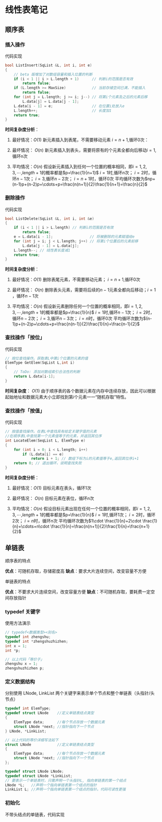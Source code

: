 # 线性表笔记

## 顺序表

### 插入操作

代码实现

```c
bool ListInsert(SqList &L, int i, int e)
{
    // beta 版增加了对数组容量和插入位置的判断
    if (i < 1 || i > L.length + 1)      // 判断i的范围是否有效
        return false;
    if (L.length >= MaxSize)            // 当前存储空间已满，不能插入
        return false;
    for (int j = L.length; j >= i; j--) // 将第i个元素及之后的元素后移
        L.data[j] = L.data[j - 1];
    L.data[i - 1] = e;                  // 在位置i处放入e
    L.length++;                         // 长度加1
    return true;
}
```

**时间复杂度分析**：

1. 最好情况：$O(1)$
  新元素插入到表尾，不需要移动元素 $i=n+1$,循环0次：

2. 最坏情况： $O(n)$
  新元素插入到表头，需要将原有的个元素全都向后移动$i=1$,循环n次

3. 平均情况：$O(n)$
  假设新元素插入到任何一个位置的概率相同，即$i=1,2,3,\cdots$,$length+1$的概率都是$p=\frac{1}{n+1}$
  $i=1$时,循环$n$次；
  $i=2$时，循环$n-1$次；
  $i=3$,循环$n-2$次；
  $i=n+1$时，循环0次
  平均循环次数为$np+(n-1)p+(n-2)p+\cdots+p=\frac{n(n+1)}{2}\frac{1}{n+1}=\frac{n}{2}$

### 删除操作

代码实现

```c
bool ListDelete(SqList &L, int i, int &e)
{
    if (i < 1 || i > L.length) // 判断i的范围是否有效
        return false;
    e = L.data[i - 1];                 // 将被删除的元素赋值给e
    for (int j = i; j < L.length; j++) // 将第i个位置后的元素前移
        L.data[j - 1] = L.data[j];
    L.length--; // 线性表长度减1
    return true;
}
```

**时间复杂度分析**：

1. 最好情况：$O(1)$
  删除表尾元素，不需要移动元素； $i=n+1$,循环0次
2. 最坏情况： $O(n)$
  删除表头元素，需要将后续的$n-1$元素全都向后移动；$i=1$ ，循环$n-1$次

3. 平均情况：$O(n)$
  假设新元素删除任何一个位置的概率相同，即$i=1,2,3,\cdots$,$length+1$的概率都是$p=\frac{1}{n}$
  $i=1$时,循环$n-1$次；
  $i=2$时，循环$n-2$次；
  $i=3$,循环$n-3$次；
  $i=n$时，循环0次
  平均循环次数为$(n-1)p+(n-2)p+\cdots+p=\frac{n(n-1)}{2}\frac{1}{n}=\frac{n-1}{2}$

### 查找操作「按位」

代码实现

```c++
// 按位查找操作。获取表L中第i个位置的元素的值
ElemType GetElem(SqList L,int i)
{
    // ToDo: 添加对数组索引合法性的判断
    return L.data[i-1];
}
```

**时间复杂度**： $O(1)$
由于顺序表的各个数据元素在内存中连续存放，因此可以根据起始地址和数据元素大小立即找到第$i$个元素一一“随机存取”特性。

### 查找操作「按值」

代码实现

```c++
// 按值查找操作。在表L中查找具有给定关键字值的元素
//在顺序表L中查找第一个元素值等于的元素，并返回其位序
int LocateElem(SeqList L, ElemType e)
{
    for (int i = 0; i < L.length; i++)
        if (L.data[i] == e)
            return i + 1; // 数组下标为i的元素值等于e,返回其位序i+1
    return 0; // 退出循环，说明查找失败
}
```

**时间复杂度分析**：

1. 最好情况：$O(1)$
  目标元素在表头，循环1次
2. 最坏情况： $O(n)$
  目标元素在表位，循环$n$次

3. 平均情况：$O(n)$
  假设目标元素出现在任何一个位置的概率相同，即$i=1,2,3,\cdots$,$length+1$的概率都是$p=\frac{1}{n}$
  $i=1$时,循环$1$次；
  $i=2$时，循环$2$次；
  $i=n$时，循环$n$次
  平均循环次数为$1\cdot \frac{1}{n}+2\cdot \frac{1}{n}+\cdots+n\cdot \frac{1}{n}=\frac{n(n+1)}{2}\frac{1}{n}=\frac{n+1}{2}$

## 单链表

顺序表的特点

**优点**：可随机存取，存储密度高
**缺点**：要求大片连续空间，改变容量不方便

单链表的特点

**优点**：不要求大片连续空间，改变容量方便
**缺点**：不可随机存取，要耗费一定空间存放指针

### typedef 关键字

使用方法演示

```c++
// typedef<数据类型><别名>
typedef int zhengshu;
typedef int *zhengshuzhizhen;
int x = 1;
int *p;

// 以上代码「等价于」
zhengshu x = 1;
zhengshuzhizhen p;
```

### 定义数据结构

分别使用 LNode, LinkList 两个关键字来表示单个节点和整个单链表（头指针/头节点）

```c++
typedef int ElemType;
typedef struct LNode    //定义单链表结点类型
{
    ElemType data;      //每个节点存放一个数据元素
    struct LNode *next; //指针指向下一个节点
} LNode, *LinkList;

// 以上代码的等价详细写法如下
struct LNode            //定义单链表结点类型
{
    ElemType data;      //每个节点存放一个数据元素
    struct LNode *next; //指针指向下一个节点
};

typedef struct LNode LNode;
typedef struct LNode *LinkList;
// 要表示一个单链表时，只需声明一个头指针L, 指向单链表的第一个结点
LNode *L;   //声明一个指向单链表第一个结点的指针
LinkList L; //声明一个指向单链表第一个结点的指针。代码可读性更强
```

### 初始化

不带头结点的单链表，代码实现

```c++

